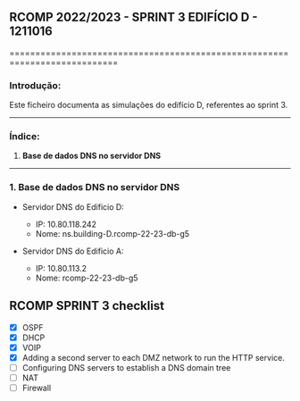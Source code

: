 ## RCOMP 2022/2023 - SPRINT 3 EDIFÍCIO D - 1211016 ##

===========================================================================

### Introdução: ###
Este ficheiro documenta as simulações do edifício D, referentes ao sprint 3.

------------------------------------------------------------------------------------------------------------------------------------------------------------

### Índice: ###
1. **Base de dados DNS no servidor DNS**

------------------------------------------------------------------------------------------------------------------------------------------------------------

### 1. Base de dados DNS no servidor DNS ###

* Servidor DNS do Edificio D:
  * IP: 10.80.118.242
  * Nome: ns.building-D.rcomp-22-23-db-g5

* Servidor DNS do Edificio A:
  * IP: 10.80.113.2
  * Nome: rcomp-22-23-db-g5




## RCOMP SPRINT 3 checklist ##
* [x] OSPF
* [x] DHCP
* [x] VOIP
* [x] Adding a second server to each DMZ network to run the HTTP service.
* [ ] Configuring DNS servers to establish a DNS domain tree
* [ ] NAT
* [ ] Firewall
